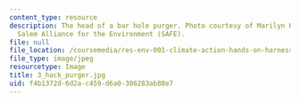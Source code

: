 ```yaml
---
content_type: resource
description: The head of a bar hole purger. Photo courtesy of Marilyn Humphries /
  Salem Alliance for the Environment (SAFE).
file: null
file_location: /coursemedia/res-env-001-climate-action-hands-on-harnessing-science-with-communities-to-cut-carbon-january-iap-2017/f4b1372d6d2ac459d6a0306283ab88e7_3_hack_purger.jpg
file_type: image/jpeg
resourcetype: Image
title: 3_hack_purger.jpg
uid: f4b1372d-6d2a-c459-d6a0-306283ab88e7
---
```

